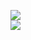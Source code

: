 [![](https://img.shields.io/badge/Made%20With-Github%20Spray-lightgrey.svg?style=for-the-badge&logo=github)](https://github.com/Annihil/github-spray#24289)  
[![](https://i.imgur.com/2DrTn0Z.gif)](https://github.com/Annihil/github-spray)
